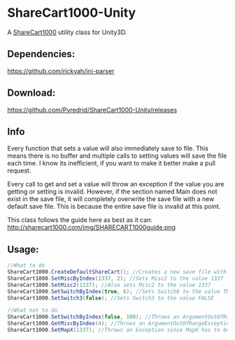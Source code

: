 # ShareCart1000-Unity
A [ShareCart1000](http://sharecart1000.com/) utility class for Unity3D.

## Dependencies:
https://github.com/rickyah/ini-parser


## Download:
https://github.com/Pyredrid/ShareCart1000-Unity/releases


## Info

Every function that sets a value will also immediately save to file.  This means there is no buffer and multiple calls to setting values will save the file each time.  I know its inefficient, if you want to make it better make a pull request.

Every call to get and set a value will throw an exception if the value you are getting or setting is invalid.  However, if the section named Main does not exist in the save file, it will completely overwrite the save file with a new default save file.  This is because the entire save file is invalid at this point.

This class follows the guide here as best as it can: http://sharecart1000.com/img/SHARECART1000guide.png


## Usage:
```C#
//What to do
ShareCart1000.CreateDefaultShareCart(); //Creates a new save file with default data
ShareCart1000.SetMiscByIndex(1337, 2); //Sets Misc2 to the value 1337
ShareCart1000.SetMisc2(1337); //Also sets Misc2 to the value 1337
ShareCart1000.SetSwitchByIndex(true, 6); //Sets Switch6 to the value TRUE
ShareCart1000.SetSwitch3(false); //Sets Switch3 to the value FALSE

//What not to do
ShareCart1000.SetSwitchByIndex(false, 100); //Throws an ArgumentOutOfRangeException since there are only 8 switches
ShareCart1000.GetMiscByIndex(4); //Throws an ArgumentOutOfRangeException since there are only 4 misc starting at index 0
ShareCart1000.SetMapX(1337); //Throws an Exception since MapX has to be between 0-1023
```
